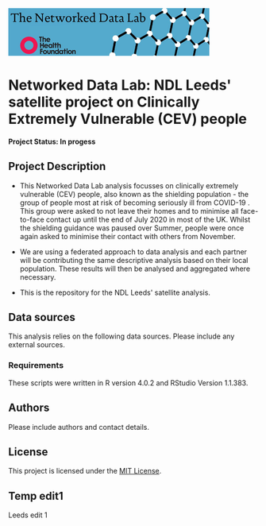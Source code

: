 <img src="ndlbanner.png" width="405" height="96">

# Networked Data Lab: NDL Leeds' satellite project on Clinically Extremely Vulnerable (CEV) people

#### Project Status: In progess

## Project Description

- This Networked Data Lab analysis focusses on clinically extremely vulnerable (CEV) people, also known as the shielding population - the group of people most at risk of becoming seriously ill from COVID-19 . This group were asked to not leave their homes and to minimise all face-to-face contact up until the end of July 2020 in most of the UK. Whilst the shielding guidance was paused over Summer, people were once again asked to minimise their contact with others from November.

- We are using a federated approach to data analysis and each partner will be contributing the same descriptive analysis based on their local population. These results will then be analysed and aggregated where necessary.

- This is the repository for the NDL Leeds' satellite analysis.  

## Data sources

This analysis relies on the following data sources. Please include any external sources.

### Requirements

These scripts were written in R version 4.0.2 and RStudio Version 1.1.383. 

## Authors

Please include authors and contact details.

## License

This project is licensed under the [MIT License](https://github.com/HFAnalyticsLab/NDL_Output4_Leeds/blob/main/LICENSE).

## Temp edit1
Leeds edit 1
